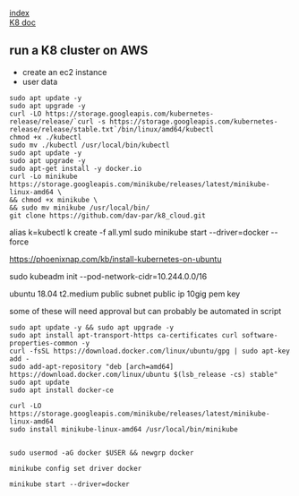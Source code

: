 [index](/readme.md)  
[K8 doc](/Documentation/docs/kubernetes.md)  
## run a K8 cluster on AWS
- create an ec2 instance
- user data
```
sudo apt update -y
sudo apt upgrade -y
curl -LO https://storage.googleapis.com/kubernetes-release/release/`curl -s https://storage.googleapis.com/kubernetes-release/release/stable.txt`/bin/linux/amd64/kubectl
chmod +x ./kubectl
sudo mv ./kubectl /usr/local/bin/kubectl
sudo apt update -y
sudo apt upgrade -y
sudo apt-get install -y docker.io
curl -Lo minikube https://storage.googleapis.com/minikube/releases/latest/minikube-linux-amd64 \
&& chmod +x minikube \
&& sudo mv minikube /usr/local/bin/
git clone https://github.com/dav-par/k8_cloud.git
```
alias k=kubectl
k create -f all.yml
sudo minikube start --driver=docker --force

https://phoenixnap.com/kb/install-kubernetes-on-ubuntu


sudo kubeadm init --pod-network-cidr=10.244.0.0/16

ubuntu 18.04
t2.medium
public subnet
public ip
10gig
pem key

some of these will need approval but can probably be automated in script

```
sudo apt update -y && sudo apt upgrade -y
sudo apt install apt-transport-https ca-certificates curl software-properties-common -y
curl -fsSL https://download.docker.com/linux/ubuntu/gpg | sudo apt-key add -
sudo add-apt-repository "deb [arch=amd64] https://download.docker.com/linux/ubuntu $(lsb_release -cs) stable"
sudo apt update
sudo apt install docker-ce

curl -LO https://storage.googleapis.com/minikube/releases/latest/minikube-linux-amd64
sudo install minikube-linux-amd64 /usr/local/bin/minikube


sudo usermod -aG docker $USER && newgrp docker

minikube config set driver docker

minikube start --driver=docker
```

